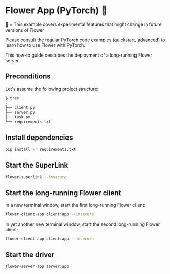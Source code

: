 # Flower App (PyTorch) 🧪

🧪 = This example covers experimental features that might change in future versions of Flower

Please consult the regular PyTorch code examples ([quickstart](https://github.com/adap/flower/tree/main/examples/quickstart-pytorch), [advanced](https://github.com/adap/flower/tree/main/examples/advanced-pytorch)) to learn how to use Flower with PyTorch.

This how-to guide describes the deployment of a long-running Flower server.

## Preconditions

Let's assume the following project structure:

```bash
$ tree .
.
├── client.py
├── server.py
├── task.py
└── requirements.txt
```

## Install dependencies

```bash
pip install -r requirements.txt
```

## Start the SuperLink

```bash
flower-superlink --insecure
```

## Start the long-running Flower client

In a new terminal window, start the first long-running Flower client:

```bash
flower-client-app client:app --insecure
```

In yet another new terminal window, start the second long-running Flower client:

```bash
flower-client-app client:app --insecure
```

## Start the driver

```bash
flower-server-app server:app
```
